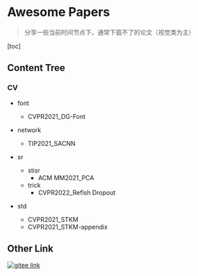 # Awesome Papers

> 分享一些当前时间节点下，通常下载不了的论文（视觉类为主）

[toc]

## Content Tree

### CV

- font
    - CVPR2021_DG-Font

- network
    - TIP2021_SACNN
- sr
    - stisr
        - ACM MM2021_PCA
    - trick
        - CVPR2022_Reflsh Dropout
- std
    - CVPR2021_STKM
    - CVPR2021_STKM-appendix



## Other Link

[![gitee link](https://img.shields.io/static/v1?style=flat&logo=gitee&label=gitee&message=Link&color=orange)](https://gitee.com/yfaqh/paper)

